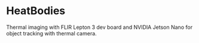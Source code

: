 # HeatBodies
Thermal imaging with FLIR Lepton 3 dev board and NVIDIA Jetson Nano for object tracking with thermal camera.
